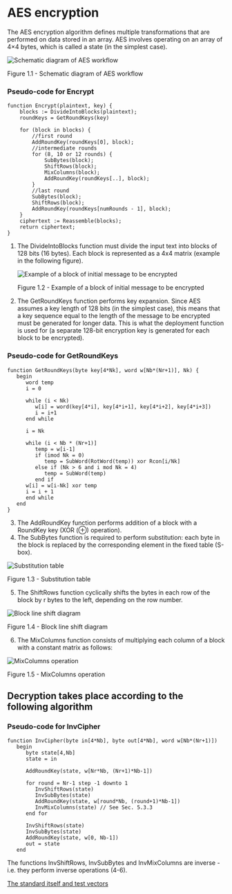 # AES encryption 

The AES encryption algorithm defines multiple transformations that are performed on data stored in an array. 
AES involves operating on an array of 4×4 bytes, which is called a state (in the simplest case).

![Schematic diagram of AES workflow](https://user-images.githubusercontent.com/89979281/174750846-0f2ae5ef-296d-4c39-a3af-1d9d328a173e.png)

Figure 1.1 - Schematic diagram of AES workflow

### Pseudo-code for Encrypt

```
function Encrypt(plaintext, key) {      
    blocks := DivideIntoBlocks(plaintext);   
    roundKeys = GetRoundKeys(key)   

    for (block in blocks) {            
        //first round
        AddRoundKey(roundKeys[0], block);            
        //intermediate rounds     
        for (8, 10 or 12 rounds) {          
            SubBytes(block);       
            ShiftRows(block);           
            MixColumns(block);       
            AddRoundKey(roundKeys[..], block);     
        }            
        //last round     
        SubBytes(block);     
        ShiftRows(block);     
        AddRoundKey(roundKeys[numRounds - 1], block);   
    }   
    ciphertext := Reassemble(blocks);   
    return ciphertext; 
}
```

1. The DivideIntoBlocks function must divide the input text into blocks of 128 bits (16 bytes). 
   Each block is represented as a 4x4 matrix (example in the following figure).

   ![Example of a block of initial message to be encrypted](https://user-images.githubusercontent.com/89979281/174750983-511b393a-c27f-46f0-b137-3154fd3ed623.png)
   
   Figure 1.2 - Example of a block of initial message to be encrypted

2. The GetRoundKeys function performs key expansion. Since AES assumes a key length of 128 bits (in the simplest case), 
   this means that a key sequence equal to the length of the message to be encrypted must be generated for longer data. 
   This is what the deployment function is used for (a separate 128-bit encryption key is generated 
   for each block to be encrypted).


### Pseudo-code for GetRoundKeys

```
function GetRoundKeys(byte key[4*Nk], word w[Nb*(Nr+1)], Nk) { 
   begin 
      word temp 
      i = 0 
      
      while (i < Nk) 
         w[i] = word(key[4*i], key[4*i+1], key[4*i+2], key[4*i+3]) 
         i = i+1 
      end while 
      
      i = Nk 
      
      while (i < Nb * (Nr+1)] 
         temp = w[i-1] 
         if (imod Nk = 0) 
            temp = SubWord(RotWord(temp)) xor Rcon[i/Nk] 
         else if (Nk > 6 and i mod Nk = 4) 
            temp = SubWord(temp) 
         end if
      w[i] = w[i-Nk] xor temp 
      i = i + 1 
      end while 
   end 
} 
```

3. The AddRoundKey function performs addition of a block with a RoundKey key (XOR (⊕) operation). 
4. The SubBytes function is required to perform substitution: each byte in the block is replaced by 
the corresponding element in the fixed table (S-box).

![Substitution table](https://user-images.githubusercontent.com/89979281/174751134-2a263588-bccf-47e5-910d-6605a095acba.png)

Figure 1.3 - Substitution table

5. The ShiftRows function cyclically shifts the bytes in each row of the block by r bytes to the left, 
depending on the row number.

![Block line shift diagram](https://user-images.githubusercontent.com/89979281/174751166-a04e8916-ddb8-4c15-82b2-47acd20b058f.png)

Figure 1.4 - Block line shift diagram

6. The MixColumns function consists of multiplying each column of a block with a constant matrix as follows:

![MixColumns operation](https://user-images.githubusercontent.com/89979281/174751203-8c4f2e15-7f39-4bd6-9678-219d9dd17d49.png)

Figure 1.5 - MixColumns operation

## Decryption takes place according to the following algorithm

### Pseudo-code for InvCipher  

```
function InvCipher(byte in[4*Nb], byte out[4*Nb], word w[Nb*(Nr+1)]) 
   begin 
      byte state[4,Nb] 
      state = in

      AddRoundKey(state, w[Nr*Nb, (Nr+1)*Nb-1])  
      
      for round = Nr-1 step -1 downto 1 
         InvShiftRows(state)  
         InvSubBytes(state)
         AddRoundKey(state, w[round*Nb, (round+1)*Nb-1]) 
         InvMixColumns(state) // See Sec. 5.3.3 
      end for 
      
      InvShiftRows(state)
      InvSubBytes(state) 
      AddRoundKey(state, w[0, Nb-1])  
      out = state 
   end
```
 
The functions InvShiftRows, InvSubBytes and InvMixColumns are inverse - i.e. 
they perform inverse operations (4-6).

[The standard itself and test vectors](https://nvlpubs.nist.gov/nistpubs/FIPS/NIST.FIPS.197.pdf)


